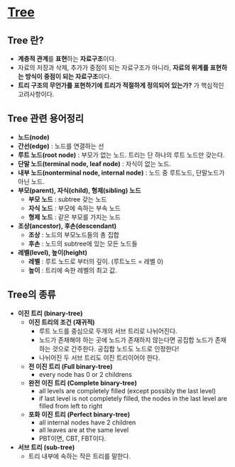 # [Tree](https://gmlwjd9405.github.io/2018/08/12/data-structure-tree.html)

## Tree 란?   

  - **계층적 관계**를 **표현**하는 **자료구조**이다.
  - 자료의 저장과 삭제, 추가가 중점이 되는 자료구조가 아니라, **자료의 위계를 표현하는 방식이 중점이 되는 자료구조**이다.
  - **트리 구조의 무언가를 표현하기에 트리가 적절하게 정의되어 있는가?** 가 핵심적인 고려사항이다.
   
## Tree 관련 용어정리   

  - **노드(node)**
  - **간선(edge)** : 노드를 연결하는 선
  - **루트 노드(root node)** : 부모가 없는 노드. 트리는 단 하나의 루트 노드만 갖는다.
  - **단말 노드(terminal node, leaf node)** : 자식이 없는 노드.
  - **내부 노드(nonterminal node, internal node)** : 노드 중 루트노드, 단말노드가 아닌 노드.
  - **부모(parent), 자식(child), 형제(sibling) 노드**
    - **부모 노드** : subtree 갖는 노드
    - **자식 노드** : 부모에 속하는 부속 노드
    - **형제 노드** : 같은 부모를 가지는 노드
  - **조상(ancestor), 후손(descendant)**
    - **조상** : 노드의 부모노드들의 총 집합
    - **후손** : 노드의 subtree에 있는 모든 노드들
  - **레벨(level), 높이(height)**
    - **레벨** : 루트 노드로 부터의 깊이. (루트노드 = 레벨 0)
    - **높이** : 트리에 속한 레벨의 최고 값.
  
## Tree의 종류   

  - **이진 트리 (binary-tree)**
    - **이진 트리의 조건 (재귀적)**
      - 루트 노드를 중심으로 두개의 서브 트리로 나뉘어진다.
      - 노드가 존재해야 하는 곳에 노드가 존재하지 않는다면 공집합 노드가 존재하는 것으로 간주한다. 공집합 노드도 노드로 인정한다!
      - 나뉘어진 두 서브 트리도 이진 트리이어야 한다.
    - **전 이진 트리 (Full binary-tree)**
      - every node has 0 or 2 childrens
    - **완전 이진 트리 (Complete binary-tree)**
      - all levels are completely filled (except possibly the last level)
      - if last level is not completely filled, the nodes in the last level are filled from left to right
    - **포화 이진 트리 (Perfect binary-tree)**
      - all internal nodes have 2 children
      - all leaves are at the same level
      - PBT이면, CBT, FBT이다. 
  - **서브 트리 (sub-tree)**
    - 트리 내부에 속하는 작은 트리를 말한다.
  
  
